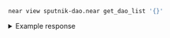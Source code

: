 ```bash
near view sputnik-dao.near get_dao_list '{}'
```

<details>
<summary>Example response</summary>
<p>

```bash
[
  'ref-finance.sputnik-dao.near'
  'gaming-dao.sputnik-dao.near',
  ...
]
```

</p>

</details>